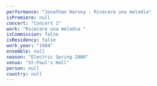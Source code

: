 ```yaml
---
performance: "Jonathan Harvey - Ricecare una melodia"
isPremiere: null
concert: "Concert 1"
work: "Ricecare una melodia "
isCommission: false
isResidency: false
work_year: "1984"
ensemble: null
season: "Electric Spring 2000"
venue: "St-Paul's Hall"
person: null
country: null
---
```


